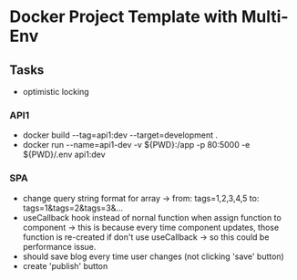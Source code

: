 # Docker Project Template with Multi-Env

## Tasks
  - optimistic locking

### API1
  - docker build --tag=api1:dev --target=development .
  - docker run --name=api1-dev -v ${PWD}:/app -p 80:5000 -e ${PWD}/.env api1:dev
  
### SPA
  - change query string format for array 
    -> from: tags=1,2,3,4,5 to: tags=1&tags=2&tags=3&...
  - useCallback hook instead of nornal function when assign function to component
    -> this is because every time component updates, those function is re-created if don't use useCallback
    -> so this could be performance issue.
  - should save blog every time user changes (not clicking 'save' button)
  - create 'publish' button
